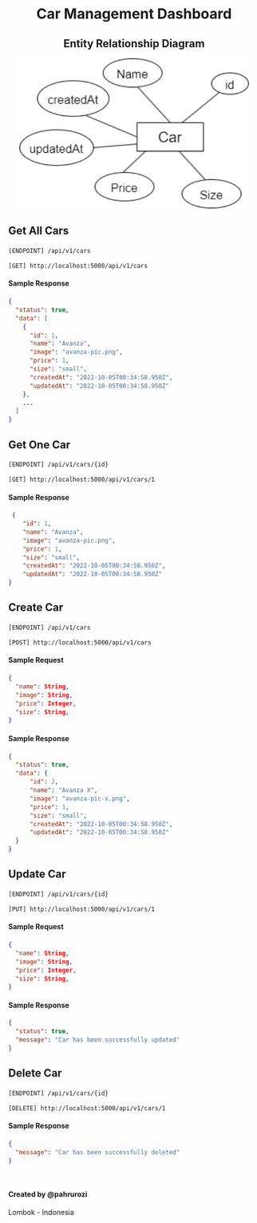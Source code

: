 <h1 align="center">Car Management Dashboard</h1>

<h2 align="center">Entity Relationship Diagram</h2>
<p align="center">
  <img width="460" height="300" src="https://github.com/pahrurozidev/Car-Management-Dashboard/blob/master/public/assets/card-erd.png">
</p>

## Get All Cars
```[ENDPOINT] /api/v1/cars```
```url
[GET] http://localhost:5000/api/v1/cars
```

#### Sample Response
```json
{
  "status": true,
  "data": [
    {
      "id": 1,
      "name": "Avanza",
      "image": "avanza-pic.png",
      "price": 1,
      "size": "small",
      "createdAt": "2022-10-05T00:34:58.950Z",
      "updatedAt": "2022-10-05T00:34:58.950Z"
    },
    ...
  ]
}
```

## Get One Car
```[ENDPOINT] /api/v1/cars/{id}```
```url
[GET] http://localhost:5000/api/v1/cars/1
```

#### Sample Response
```json
 {
    "id": 1,
    "name": "Avanza",
    "image": "avanza-pic.png",
    "price": 1,
    "size": "small",
    "createdAt": "2022-10-05T00:34:58.950Z",
    "updatedAt": "2022-10-05T00:34:58.950Z"
}
```

## Create Car
```[ENDPOINT] /api/v1/cars```
```url
[POST] http://localhost:5000/api/v1/cars
```

#### Sample Request
```json
{
  "name": String,
  "image": String,
  "price": Integer,
  "size": String,
}
```

#### Sample Response
```json
{
  "status": true,
  "data": {
      "id": 2,
      "name": "Avanza X",
      "image": "avanza-pic-x.png",
      "price": 1,
      "size": "small",
      "createdAt": "2022-10-05T00:34:58.950Z",
      "updatedAt": "2022-10-05T00:34:58.950Z"
  }
}
```

## Update Car
```[ENDPOINT] /api/v1/cars/{id}```
```url
[PUT] http://localhost:5000/api/v1/cars/1
```

#### Sample Request
```json
{
  "name": String,
  "image": String,
  "price": Integer,
  "size": String,
}
```

#### Sample Response
```json
{
  "status": true,
  "message": "Car has been successfully updated"
}
```

## Delete Car
```[ENDPOINT] /api/v1/cars/{id}```
```url
[DELETE] http://localhost:5000/api/v1/cars/1
```

#### Sample Response
```json
{
  "message": "Car has been successfully deleted"
}
```

<br/>

#### Created by @pahrurozi
Lombok - Indonesia

